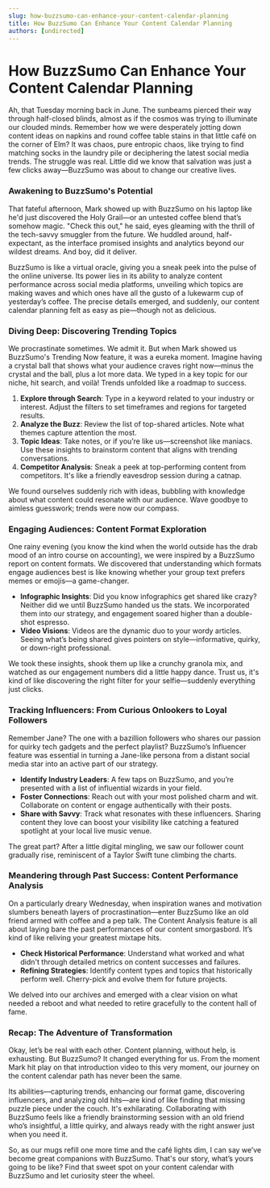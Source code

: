 ```yaml
---
slug: how-buzzsumo-can-enhance-your-content-calendar-planning
title: How BuzzSumo Can Enhance Your Content Calendar Planning
authors: [undirected]
---
```



# How BuzzSumo Can Enhance Your Content Calendar Planning

Ah, that Tuesday morning back in June. The sunbeams pierced their way through half-closed blinds, almost as if the cosmos was trying to illuminate our clouded minds. Remember how we were desperately jotting down content ideas on napkins and round coffee table stains in that little café on the corner of Elm? It was chaos, pure entropic chaos, like trying to find matching socks in the laundry pile or deciphering the latest social media trends. The struggle was real. Little did we know that salvation was just a few clicks away—BuzzSumo was about to change our creative lives.

### Awakening to BuzzSumo's Potential

That fateful afternoon, Mark showed up with BuzzSumo on his laptop like he'd just discovered the Holy Grail—or an untested coffee blend that’s somehow magic. "Check this out," he said, eyes gleaming with the thrill of the tech-savvy smuggler from the future. We huddled around, half-expectant, as the interface promised insights and analytics beyond our wildest dreams. And boy, did it deliver.

BuzzSumo is like a virtual oracle, giving you a sneak peek into the pulse of the online universe. Its power lies in its ability to analyze content performance across social media platforms, unveiling which topics are making waves and which ones have all the gusto of a lukewarm cup of yesterday’s coffee. The precise details emerged, and suddenly, our content calendar planning felt as easy as pie—though not as delicious.

### Diving Deep: Discovering Trending Topics

We procrastinate sometimes. We admit it. But when Mark showed us BuzzSumo's Trending Now feature, it was a eureka moment. Imagine having a crystal ball that shows what your audience craves right now—minus the crystal and the ball, plus a lot more data. We typed in a key topic for our niche, hit search, and voilà! Trends unfolded like a roadmap to success.

1. **Explore through Search**: Type in a keyword related to your industry or interest. Adjust the filters to set timeframes and regions for targeted results.
2. **Analyze the Buzz**: Review the list of top-shared articles. Note what themes capture attention the most.
3. **Topic Ideas**: Take notes, or if you’re like us—screenshot like maniacs. Use these insights to brainstorm content that aligns with trending conversations.
4. **Competitor Analysis**: Sneak a peek at top-performing content from competitors. It's like a friendly eavesdrop session during a catnap.

We found ourselves suddenly rich with ideas, bubbling with knowledge about what content could resonate with our audience. Wave goodbye to aimless guesswork; trends were now our compass.

### Engaging Audiences: Content Format Exploration

One rainy evening (you know the kind when the world outside has the drab mood of an intro course on accounting), we were inspired by a BuzzSumo report on content formats. We discovered that understanding which formats engage audiences best is like knowing whether your group text prefers memes or emojis—a game-changer.

- **Infographic Insights**: Did you know infographics get shared like crazy? Neither did we until BuzzSumo handed us the stats. We incorporated them into our strategy, and engagement soared higher than a double-shot espresso.
- **Video Visions**: Videos are the dynamic duo to your wordy articles. Seeing what’s being shared gives pointers on style—informative, quirky, or down-right professional.

We took these insights, shook them up like a crunchy granola mix, and watched as our engagement numbers did a little happy dance. Trust us, it's kind of like discovering the right filter for your selfie—suddenly everything just clicks.

### Tracking Influencers: From Curious Onlookers to Loyal Followers

Remember Jane? The one with a bazillion followers who shares our passion for quirky tech gadgets and the perfect playlist? BuzzSumo’s Influencer feature was essential in turning a Jane-like persona from a distant social media star into an active part of our strategy.

- **Identify Industry Leaders**: A few taps on BuzzSumo, and you’re presented with a list of influential wizards in your field.
- **Foster Connections**: Reach out with your most polished charm and wit. Collaborate on content or engage authentically with their posts.
- **Share with Savvy**: Track what resonates with these influencers. Sharing content they love can boost your visibility like catching a featured spotlight at your local live music venue.

The great part? After a little digital mingling, we saw our follower count gradually rise, reminiscent of a Taylor Swift tune climbing the charts.

### Meandering through Past Success: Content Performance Analysis

On a particularly dreary Wednesday, when inspiration wanes and motivation slumbers beneath layers of procrastination—enter BuzzSumo like an old friend armed with coffee and a pep talk. The Content Analysis feature is all about laying bare the past performances of our content smorgasbord. It’s kind of like reliving your greatest mixtape hits.

- **Check Historical Performance**: Understand what worked and what didn't through detailed metrics on content successes and failures.
- **Refining Strategies**: Identify content types and topics that historically perform well. Cherry-pick and evolve them for future projects.

We delved into our archives and emerged with a clear vision on what needed a reboot and what needed to retire gracefully to the content hall of fame.

### Recap: The Adventure of Transformation

Okay, let’s be real with each other. Content planning, without help, is exhausting. But BuzzSumo? It changed everything for us. From the moment Mark hit play on that introduction video to this very moment, our journey on the content calendar path has never been the same.

Its abilities—capturing trends, enhancing our format game, discovering influencers, and analyzing old hits—are kind of like finding that missing puzzle piece under the couch. It's exhilarating. Collaborating with BuzzSumo feels like a friendly brainstorming session with an old friend who’s insightful, a little quirky, and always ready with the right answer just when you need it.

So, as our mugs refill one more time and the café lights dim, I can say we’ve become great companions with BuzzSumo. That's our story, what’s yours going to be like? Find that sweet spot on your content calendar with BuzzSumo and let curiosity steer the wheel.